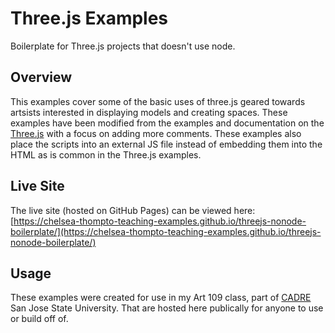 # Three.js Examples

Boilerplate for Three.js projects that doesn't use node.

## Overview

This examples cover some of the basic uses of three.js geared towards artsists interested in displaying models and creating spaces. These examples have been modified from the examples and documentation on the [Three.js](https://threejs.org/) with a focus on adding more comments. These examples also place the scripts into an external JS file instead of embedding them into the HTML as is common in the Three.js examples.

## Live Site

The live site (hosted on GitHub Pages) can be viewed here:
[https://chelsea-thompto-teaching-examples.github.io/threejs-nonode-boilerplate/](https://chelsea-thompto-teaching-examples.github.io/threejs-nonode-boilerplate/)

## Usage

These examples were created for use in my Art 109 class, part of [CADRE](https://cadre.sjsu.edu/) San Jose State University. That are hosted here publically for anyone to use or build off of.
